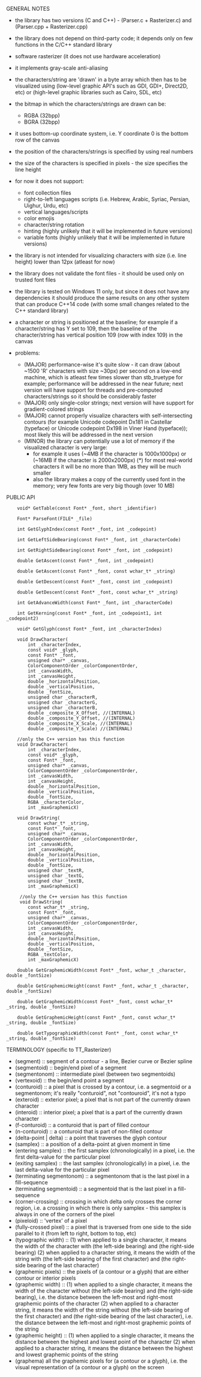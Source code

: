 GENERAL NOTES

  - the library has two versions (C and C++) - (Parser.c + Rasterizer.c) and (Parser.cpp + Rasterizer.cpp)  
   
  - the library does not depend on third-party code; it depends only on few functions in the C/C++ standard library

  - software rasterizer (it does not use hardware acceleration)

  - it implements gray-scale anti-aliasing

  - the characters/string are 'drawn' in a byte array which then has to be visualized using (low-level graphic API's
    such as GDI, GDI+, Direct2D, etc) or (high-level graphic libraries such as Cairo, SDL, etc)

  - the bitmap in which the characters/strings are drawn can be:
    - RGBA (32bpp)
    - BGRA (32bpp)

  - it uses bottom-up coordinate system, i.e. Y coordinate 0 is the bottom row of the canvas

  - the position of the characters/strings is specified by using real numbers

  - the size of the characters is specified in pixels - the size specifies the line height

  - for now it does not support:
    - font collection files
    - right-to-left languages scripts (i.e. Hebrew, Arabic, Syriac, Persian, Uighur, Urdu, etc)
    - vertical languages/scripts
    - color emojis
    - character/string rotation
    - hinting (highly unlikely that it will be implemented in future versions)
    - variable fonts (highly unlikely that it will be implemented in future versions)

  - the library is not intended for visualizing characters with size (i.e. line height) lower than 12px (atleast for now)

  - the library does not validate the font files - it should be used only on trusted font files

  - the library is tested on Windows 11 only, but since it does not have any dependencies it should produce the same results
     on any other system that can produce C++14 code (with some small changes related to the C++ standard library)

  - a character or string is positioned at the baseline; for example if a character/string has Y set to 109, then the baseline of
    the character/string has vertical position 109 (row with index 109) in the canvas

  - problems:
    - (MAJOR) performance-wise it's quite slow - it can draw (about ~1500 'R' characters with size ~30px) per second on а low-end machine,
          which is atleast few times slower than stb_truetype for example; performance will be addressed in the near future;
          next version will have support for threads and pre-computed characters/strings so it should be considerably faster
    - (MAJOR) only single-color strings; next version will have support for gradient-colored strings
    - (MAJOR) cannot properly visualize characters with self-intersecting contours (for example Unicode codepoint Dx181 in Castellar (typeface) or
      Unicode codepoint Dx198 in Viner Hand (typeface)); most likely this will be addressed in the next version
    - (MINOR) the library can potentially use a lot of memory if the visualized character is very large:
      - for example it uses (~4MB if the character is 1000x1000px) or (~16MB if the character is 2000x2000px)
        (*) for most real-world characters it will be no more than 1MB, as they will be much smaller
      - also the library makes a copy of the currently used font in the memory; very few fonts are very big though (over 10 MB)

PUBLIC API

        void* GetTable(const Font* _font, short _identifier)
        
        Font* ParseFont(FILE* _file)
        
        int GetGlyphIndex(const Font* _font, int _codepoint)
        
        int GetLeftSideBearing(const Font* _font, int _characterCode)
        
        int GetRightSideBearing(const Font* _font, int _codepoint)
        
        double GetAscent(const Font* _font, int _codepoint)
        
        double GetAscent(const Font* _font, const wchar_t* _string)
        
        double GetDescent(const Font* _font, const int _codepoint)
        
        double GetDescent(const Font* _font, const wchar_t* _string)
        
        int GetAdvanceWidth(const Font* _font, int _characterCode)
        
        int GetKerning(const Font* _font, int _codepoint1, int _codepoint2)

        void* GetGlyph(const Font* _font, int _characterIndex)

        void DrawCharacter(
            int _characterIndex,
            const void* _glyph,
            const Font* _font,
            unsigned char* _canvas,
            ColorComponentOrder _colorComponentOrder,
            int _canvasWidth,
            int _canvasHeight,
            double _horizontalPosition,
            double _verticalPosition,
            double _fontSize,
            unsigned char _characterR,
            unsigned char _characterG,
            unsigned char _characterB,
            double _composite_X_Offset, //(INTERNAL)
            double _composite_Y_Offset, //(INTERNAL)
            double _composite_X_Scale, //(INTERNAL)
            double _composite_Y_Scale) //(INTERNAL)

        //only the C++ version has this function 
        void DrawCharacter(
            int _characterIndex,
            const void* _glyph,
            const Font* _font,
            unsigned char* _canvas,
            ColorComponentOrder _colorComponentOrder,
            int _canvasWidth,
            int _canvasHeight,
            double _horizontalPosition,
            double _verticalPosition,
            double _fontSize,
            RGBA _characterColor,
            int _maxGraphemicX)
    
        void DrawString(
            const wchar_t* _string,
            const Font* _font,
            unsigned char* _canvas,
            ColorComponentOrder _colorComponentOrder,
            int _canvasWidth,
            int _canvasHeight,
            double _horizontalPosition,
            double _verticalPosition,
            double _fontSize,
            unsigned char _textR,
            unsigned char _textG,
            unsigned char _textB,
            int _maxGraphemicX)

         //only the C++ version has this function 
         void DrawString(
            const wchar_t* _string,
            const Font* _font,
            unsigned char* _canvas,
            ColorComponentOrder _colorComponentOrder,
            int _canvasWidth,
            int _canvasHeight,
            double _horizontalPosition,
            double _verticalPosition,
            double _fontSize,
            RGBA _textColor,
            int _maxGraphemicX)
   
        double GetGraphemicWidth(const Font* _font, wchar_t _character, double _fontSize)

        double GetGraphemicHeight(const Font* _font, wchar_t _character, double _fontSize)
   
        double GetGraphemicWidth(const Font* _font, const wchar_t* _string, double _fontSize)
   
        double GetGraphemicHeight(const Font* _font, const wchar_t* _string, double _fontSize)

        double GetTypographicWidth(const Font* _font, const wchar_t* _string, double _fontSize)
   
TERMINOLOGY (specific to TT_Rasterizer)

   - (segment) :: segment of a contour - a line, Bezier curve or Bezier spline
   - (segmentoid) :: begin/end pixel of a segment
   - (segmentonom) :: intermediate pixel (between two segmentoids)
   - (vertexoid) :: the begin/end point a segment
   - (conturoid) :: a pixel that is crossed by a contour, i.e. a segmentoid or a segmentonom; it's really "conturoid", not "contouroid", it's not a typo
   - (exteroid) :: exterior pixel; a pixel that is not part of the currently drawn character
   - (interoid) :: interior pixel; a pixel that is a part of the currently drawn character
   - (f-conturoid) :: a conturoid that is part of filled contour
   - (n-conturoid) :: a conturoid that is part of non-filled contour
   - (delta-point | delta) :: a point that traverses the glyph contour
   - (samplex) :: a position of a delta-point at given moment in time
   - (entering samplex) :: the first samplex (chronologically) in a pixel, i.e. the first delta-value for the particular pixel
   - (exiting samplex) :: the last samplex (chronologically) in a pixel, i.e. the last delta-value for the particular pixel
   - (terminating segmentonom) :: a segmentonom that is the last pixel in a fill-sequence
   - (terminating segmentoid) :: a segmentoid that is the last pixel in a fill-sequence
   - (corner-crossing) :: crossing in which delta only crosses the corner region, i.e. a crossing in which there is only samplex -
       this samplex is always in one of the corners of the pixel
   - (pixeloid) :: 'vertex' of a pixel 
   - (fully-crossed pixel) :: a pixel that is traversed from one side to the side parallel to it (from left to right, bottom to top, etc)
   - (typographic width) ::
       (1) when applied to a single character, it means the width of the character with (the left-side bearing) and (the right-side bearing)
       (2) when applied to a character string, it means the width of the string with (the left-side bearing of the first character)
           and (the right-side bearing of the last character)
   - (graphemic pixels) :: the pixels of (a contour or a glyph) that are either contour or interior pixels
   - (graphemic width) ::
       (1) when applied to a single character, it means the width of the character without (the left-side bearing) and (the right-side bearing),
           i.e. the distance between the left-most and right-most graphemic points of the character
       (2) when applied to a character string, it means the width of the string without (the left-side bearing of the first character)
           and (the right-side bearing of the last character), i.e. the distance between the left-most and right-most graphemic points of the string
   - (graphemic height) ::
       (1) when applied to a single character, it means the distance between the highest and lowest point of the character
       (2) when applied to a character string, it means the distance between the highest and lowest graphemic points of the string
   - (graphema) all the graphemic pixels for (a contour or a glyph), i.e. the visual representation of (a contour or a glyph) on the screen


